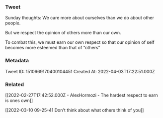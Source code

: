 ### Tweet
Sunday thoughts:
We care more about ourselves than we do about other people.

But we respect the opinion of others more than our own.

To combat this, we must earn our own respect so that our opinion of self becomes more esteemed than that of “others”

### Metadata
Tweet ID: 1510669170400104451
Created At: 2022-04-03T17:22:51.000Z

### Related
[[2022-02-27T17:42:52.000Z - AlexHormozi - The hardest respect to earn is ones own]]

[[2022-03-10 09-25-41 Don't think about what others think of you]]

